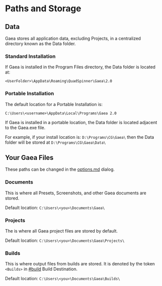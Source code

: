 # Paths and Storage

## Data

Gaea stores all application data, excluding Projects, in a centralized directory known as the Data folder.

### **Standard Installation**

If Gaea is installed in the Program Files directory, the Data folder is located at:

`<UserFolder>\AppData\Roaming\QuadSpinner\Gaea\2.0`

### **Portable Installation**

The default location for a Portable Installation is:

`C:\Users\<username>\AppData\Local\Programs\Gaea 2.0`

If Gaea is installed in a portable location, the Data folder is located adjacent to the Gaea.exe file.

For example, if your install location is: `D:\Programs\CG\Gaea\` then the Data folder will be stored at `D:\Programs\CG\Gaea\Data\`&#x20;



## Your Gaea Files

These paths can be changed in the [options.md](../../getting-started/options.md "mention") dialog.

### Documents

This is where all Presets, Screenshots, and other Gaea documents are stored.

Default location: `C:\Users\<you>\Documents\Gaea\`

### Projects

The is where all Gaea project files are stored by default.

Default location: `C:\Users\<you>\Documents\Gaea\Projects\`

### Builds

This is where output files from builds are stored. It is denoted by the token `<Builds>` in [#build](../../using-gaea/build-and-export/build-options/#build "mention") Build Destination.

Default location: `C:\Users\<you>\Documents\Gaea\Builds\`


